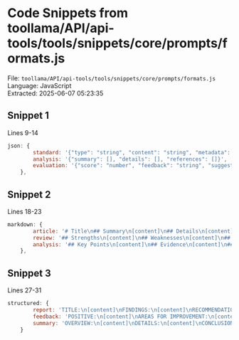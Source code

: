 # Code Snippets from toollama/API/api-tools/tools/snippets/core/prompts/formats.js

File: `toollama/API/api-tools/tools/snippets/core/prompts/formats.js`  
Language: JavaScript  
Extracted: 2025-06-07 05:23:35  

## Snippet 1
Lines 9-14

```JavaScript
json: {
        standard: '{"type": "string", "content": "string", "metadata": {}}',
        analysis: '{"summary": [], "details": [], "references": []}',
        evaluation: '{"score": "number", "feedback": "string", "suggestions": []}'
    },
```

## Snippet 2
Lines 18-23

```JavaScript
markdown: {
        article: '# Title\n## Summary\n[content]\n## Details\n[content]\n## References\n[content]',
        review: '## Strengths\n[content]\n## Weaknesses\n[content]\n## Suggestions\n[content]',
        analysis: '## Key Points\n[content]\n## Evidence\n[content]\n## Conclusion\n[content]'
    },
```

## Snippet 3
Lines 27-31

```JavaScript
structured: {
        report: 'TITLE:\n[content]\nFINDINGS:\n[content]\nRECOMMENDATIONS:\n[content]',
        feedback: 'POSITIVE:\n[content]\nAREAS FOR IMPROVEMENT:\n[content]\nNEXT STEPS:\n[content]',
        summary: 'OVERVIEW:\n[content]\nDETAILS:\n[content]\nCONCLUSION:\n[content]'
    }
```

